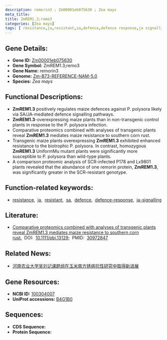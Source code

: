 ```yaml
---
description: remorin3 ; Zm00001eb075630 ; Zea mays
meta_title:
title: ZmREM1.3;remo3
categories: [Zea mays]
tags: [ resistance,ja,resistant,sa,defence,defence response,ja signalling ]
---
```


## Gene Details:
- **Gene ID:**	[Zm00001eb075630](https://www.maizegdb.org/gene_center/gene/Zm00001eb075630)
- **Gene Symbol:** ZmREM1.3;remo3
- **Gene Name:** remorin3
- **Genome:** [Zm-B73-REFERENCE-NAM-5.0](https://www.maizegdb.org/genome/assembly/Zm-B73-REFERENCE-NAM-5.0)
- **Species:** *Zea mays*

## Functional Descriptions:
   - **ZmREM1.3** positively regulates maize defences against P. polysora likely via SA/JA-mediated defence signalling pathways.
   - **ZmREM1.3**-overexpressing maize plants than in non-transgenic control plants in response to the P. polysora infection.
   - Comparative proteomics combined with analyses of transgenic plants reveal **ZmREM1.3** mediates maize resistance to southern corn rust.
   - Transgenic maize plants overexpressing **ZmREM1.3** exhibited enhanced resistance to the biotrophic P. polysora. In contrast, homozygous **ZmREM1.3** UniformMu mutant plants were significantly more susceptible to P. polysora than wild-type plants.
   - A comparison proteomic analysis of SCR-infected P178 and Lx9801 plants revealed that the abundance of one remorin protein, **ZmREM1.3**, was significantly greater in the SCR-resistant genotype.

## Function-related keywords:
- [resistance](/tags/resistance/),&nbsp;&nbsp;[ja](/tags/ja/),&nbsp;&nbsp;[resistant](/tags/resistant/),&nbsp;&nbsp;[sa](/tags/sa/),&nbsp;&nbsp;[defence](/tags/defence/),&nbsp;&nbsp;[defence-response](/tags/defence-response/),&nbsp;&nbsp;[ja-signalling](/tags/ja-signalling/)

## Literature:
   - [Comparative proteomics combined with analyses of transgenic plants reveal ZmREM1.3 mediates maize resistance to southern corn rust.]( https://onlinelibrary.wiley.com/doi/10.1111/pbi.13129)&nbsp;&nbsp;DOI:&nbsp;&nbsp;[10.1111/pbi.13129](https://onlinelibrary.wiley.com/doi/10.1111/pbi.13129);&nbsp;&nbsp;PMID:&nbsp;&nbsp;[30972847](https://pubmed.ncbi.nlm.nih.gov/30972847/)

## Related News:
   - [​河南农业大学吴刘记课题组在玉米南方锈病抗性研究中取得新进展](https://mp.weixin.qq.com/s?__biz=Mzg3MDEwNDEyMg==&mid=2247484151&idx=1&sn=a5ca8b9d4a99df569e6b4b9f2ad200dd&chksm=ce93afa2f9e426b4b8d824f3e7431b8ac3e4bf441698238d8a2a46b51b9cc66c809b781200c5&scene=27#wechat_redirect)

## Gene Resources:
- **NCBI ID:** [100304007](https://www.ncbi.nlm.nih.gov/gene/?term=100304007)
- **UniProt accessions:** [B4G1B0](https://www.uniprot.org/uniprotkb/B4G1B0/entry)



## Sequences:
- **CDS Sequence:**
- **Protein Sequence:**
